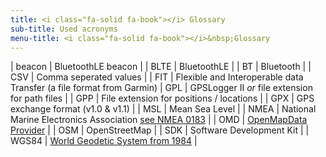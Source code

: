 ```yaml
---
title: <i class="fa-solid fa-book"></i> Glossary
sub-title: Used acronyms
menu-title: <i class="fa-solid fa-book"></i>&nbsp;Glossary
---
```


| beacon | BluetoothLE beacon |
| BLTE | BluetoothLE |
| BT | Bluetooth |
| CSV | Comma seperated values |
| FIT | Flexible and Interoperable data Transfer (a file format from Garmin)
| GPL | GPSLogger II _or_ file extension for path files |
| GPP | File extension for positions / locations |
| GPX | GPS exchange format (v1.0 & v1.1) |
| MSL | Mean Sea Level |
| NMEA | National Marine Electronics Association [see NMEA 0183](https://en.wikipedia.org/wiki/NMEA_0183) |
| OMD | [OpenMapData Provider](../2200-openmapdata/) |
| OSM | OpenStreetMap |
| SDK | Software Development Kit |
| WGS84 | [World Geodetic System from 1984](https://en.wikipedia.org/wiki/World_Geodetic_System#WGS84) |
